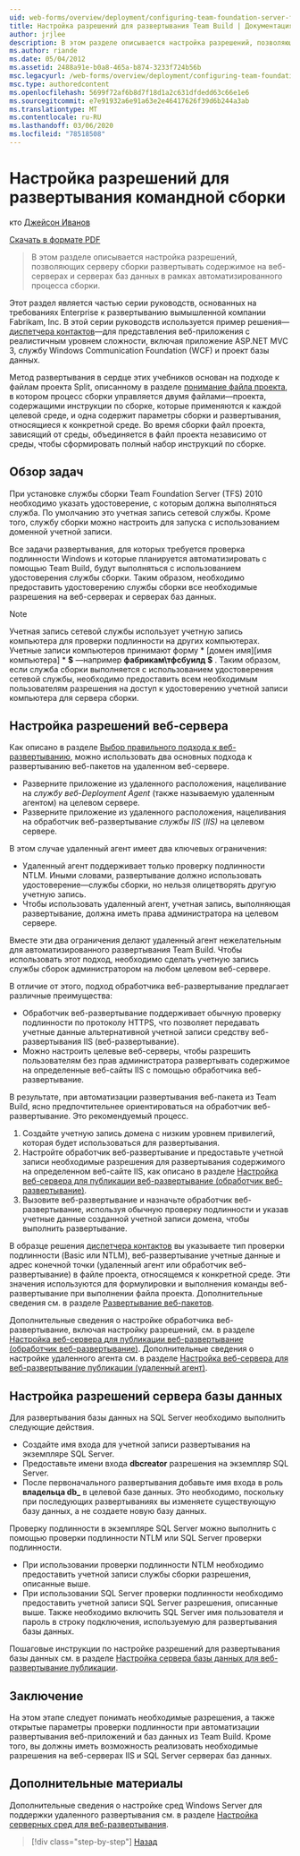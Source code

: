 ```yaml
---
uid: web-forms/overview/deployment/configuring-team-foundation-server-for-web-deployment/configuring-permissions-for-team-build-deployment
title: Настройка разрешений для развертывания Team Build | Документация Майкрософт
author: jrjlee
description: В этом разделе описывается настройка разрешений, позволяющих серверу сборки развертывать содержимое на веб-серверах и серверах баз данных в составе автоматизированной версии b...
ms.author: riande
ms.date: 05/04/2012
ms.assetid: 2488a91e-b0a8-465a-b874-3233f724b56b
msc.legacyurl: /web-forms/overview/deployment/configuring-team-foundation-server-for-web-deployment/configuring-permissions-for-team-build-deployment
msc.type: authoredcontent
ms.openlocfilehash: 5699f72af6b8d7f18d1a2c631dfdedd63c66e1e6
ms.sourcegitcommit: e7e91932a6e91a63e2e46417626f39d6b244a3ab
ms.translationtype: MT
ms.contentlocale: ru-RU
ms.lasthandoff: 03/06/2020
ms.locfileid: "78518508"
---
```

# <a name="configuring-permissions-for-team-build-deployment"></a>Настройка разрешений для развертывания командной сборки

кто [Джейсон Иванов](https://github.com/jrjlee)

[Скачать в формате PDF](https://msdnshared.blob.core.windows.net/media/MSDNBlogsFS/prod.evol.blogs.msdn.com/CommunityServer.Blogs.Components.WeblogFiles/00/00/00/63/56/8130.DeployingWebAppsInEnterpriseScenarios.pdf)

> В этом разделе описывается настройка разрешений, позволяющих серверу сборки развертывать содержимое на веб-серверах и серверах баз данных в рамках автоматизированного процесса сборки.

Этот раздел является частью серии руководств, основанных на требованиях Enterprise к развертыванию вымышленной компании Fabrikam, Inc. В этой серии руководств используется пример решения&#x2014; [диспетчера контактов](../web-deployment-in-the-enterprise/the-contact-manager-solution.md)&#x2014;для представления веб-приложения с реалистичным уровнем сложности, включая приложение ASP.NET MVC 3, службу Windows Communication Foundation (WCF) и проект базы данных.

Метод развертывания в сердце этих учебников основан на подходе к файлам проекта Split, описанному в разделе [понимание файла проекта](../web-deployment-in-the-enterprise/understanding-the-project-file.md), в котором процесс сборки управляется двумя файлами&#x2014;проекта, содержащими инструкции по сборке, которые применяются к каждой целевой среде, и одна содержит параметры сборки и развертывания, относящиеся к конкретной среде. Во время сборки файл проекта, зависящий от среды, объединяется в файл проекта независимо от среды, чтобы сформировать полный набор инструкций по сборке.

## <a name="task-overview"></a>Обзор задач

При установке службы сборки Team Foundation Server (TFS) 2010 необходимо указать удостоверение, с которым должна выполняться служба. По умолчанию это учетная запись сетевой службы. Кроме того, службу сборки можно настроить для запуска с использованием доменной учетной записи.

Все задачи развертывания, для которых требуется проверка подлинности Windows и которые планируется автоматизировать с помощью Team Build, будут выполняться с использованием удостоверения службы сборки. Таким образом, необходимо предоставить удостоверению службы сборки все необходимые разрешения на веб-серверах и серверах баз данных.

> [!NOTE]
> Учетная запись сетевой службы использует учетную запись компьютера для проверки подлинности на других компьютерах. Учетные записи компьютеров принимают форму * [домен имя]\[имя компьютера] * **$** &#x2014;например **фабрикам\тфсбуилд $** . Таким образом, если служба сборки выполняется с использованием удостоверения сетевой службы, необходимо предоставить всем необходимым пользователям разрешения на доступ к удостоверению учетной записи компьютера для сервера сборки.

## <a name="configuring-web-server-permissions"></a>Настройка разрешений веб-сервера

Как описано в разделе [Выбор правильного подхода к веб-развертыванию](../configuring-server-environments-for-web-deployment/choosing-the-right-approach-to-web-deployment.md), можно использовать два основных подхода к развертыванию веб-пакетов на удаленном веб-сервере.

- Разверните приложение из удаленного расположения, нацеливание на *службу веб-Deployment Agent* (также называемую удаленным агентом) на целевом сервере.
- Разверните приложение из удаленного расположения, нацеливания на обработчик веб-развертывание *службы IIS* (*IIS)* на целевом сервере.

В этом случае удаленный агент имеет два ключевых ограничения:

- Удаленный агент поддерживает только проверку подлинности NTLM. Иными словами, развертывание должно использовать удостоверение&#x2014;службы сборки, но нельзя олицетворять другую учетную запись.
- Чтобы использовать удаленный агент, учетная запись, выполняющая развертывание, должна иметь права администратора на целевом сервере.

Вместе эти два ограничения делают удаленный агент нежелательным для автоматизированного развертывания Team Build. Чтобы использовать этот подход, необходимо сделать учетную запись службы сборок администратором на любом целевом веб-сервере.

В отличие от этого, подход обработчика веб-развертывание предлагает различные преимущества:

- Обработчик веб-развертывание поддерживает обычную проверку подлинности по протоколу HTTPS, что позволяет передавать учетные данные альтернативной учетной записи средству веб-развертывания IIS (веб-развертывание).
- Можно настроить целевые веб-серверы, чтобы разрешить пользователям без прав администратора развертывать содержимое на определенные веб-сайты IIS с помощью обработчика веб-развертывание.

В результате, при автоматизации развертывания веб-пакета из Team Build, ясно предпочтительнее ориентироваться на обработчик веб-развертывание. Это рекомендуемый процесс.

1. Создайте учетную запись домена с низким уровнем привилегий, которая будет использоваться для развертывания.
2. Настройте обработчик веб-развертывание и предоставьте учетной записи необходимые разрешения для развертывания содержимого на определенном веб-сайте IIS, как описано в разделе [Настройка веб-сервера для публикации веб-развертывание (обработчик веб-развертывание)](../configuring-server-environments-for-web-deployment/configuring-a-web-server-for-web-deploy-publishing-web-deploy-handler.md).
3. Вызовите веб-развертывание и назначьте обработчик веб-развертывание, используя обычную проверку подлинности и указав учетные данные созданной учетной записи домена, чтобы выполнить развертывание.

В образце решения [диспетчера контактов](../web-deployment-in-the-enterprise/the-contact-manager-solution.md) вы указываете тип проверки подлинности (Basic или NTLM), веб-развертывание учетные данные и адрес конечной точки (удаленный агент или обработчик веб-развертывание) в файле проекта, относящемся к конкретной среде. Эти значения используются для формулировки и выполнения команды веб-развертывание при выполнении файла проекта. Дополнительные сведения см. в разделе [Развертывание веб-пакетов](../web-deployment-in-the-enterprise/deploying-web-packages.md).

Дополнительные сведения о настройке обработчика веб-развертывание, включая настройку разрешений, см. в разделе [Настройка веб-сервера для публикации веб-развертывание (обработчик веб-развертывание)](../configuring-server-environments-for-web-deployment/configuring-a-web-server-for-web-deploy-publishing-web-deploy-handler.md). Дополнительные сведения о настройке удаленного агента см. в разделе [Настройка веб-сервера для веб-развертывание публикации (удаленный агент)](../configuring-server-environments-for-web-deployment/configuring-a-web-server-for-web-deploy-publishing-remote-agent.md).

## <a name="configuring-database-server-permissions"></a>Настройка разрешений сервера базы данных

Для развертывания базы данных на SQL Server необходимо выполнить следующие действия.

- Создайте имя входа для учетной записи развертывания на экземпляре SQL Server.
- Предоставьте имени входа **dbcreator** разрешения на экземпляр SQL Server.
- После первоначального развертывания добавьте имя входа в роль **владельца db\_** в целевой базе данных. Это необходимо, поскольку при последующих развертываниях вы изменяете существующую базу данных, а не создаете новую базу данных.

Проверку подлинности в экземпляре SQL Server можно выполнить с помощью проверки подлинности NTLM или SQL Server проверки подлинности.

- При использовании проверки подлинности NTLM необходимо предоставить учетной записи службы сборки разрешения, описанные выше.
- При использовании SQL Server проверки подлинности необходимо предоставить учетной записи SQL Server разрешения, описанные выше. Также необходимо включить SQL Server имя пользователя и пароль в строку подключения, используемую для развертывания базы данных.

Пошаговые инструкции по настройке разрешений для развертывания базы данных см. в разделе [Настройка сервера базы данных для веб-развертывание публикации](../configuring-server-environments-for-web-deployment/configuring-a-database-server-for-web-deploy-publishing.md).

## <a name="conclusion"></a>Заключение

На этом этапе следует понимать необходимые разрешения, а также открытые параметры проверки подлинности при автоматизации развертывания веб-приложений и баз данных из Team Build. Кроме того, вы должны иметь возможность реализовать необходимые разрешения на веб-серверах IIS и SQL Server серверах баз данных.

## <a name="further-reading"></a>Дополнительные материалы

Дополнительные сведения о настройке сред Windows Server для поддержки удаленного развертывания см. в разделе [Настройка серверных сред для веб-развертывания](../configuring-server-environments-for-web-deployment/configuring-server-environments-for-web-deployment.md).

> [!div class="step-by-step"]
> [Назад](deploying-a-specific-build.md)
